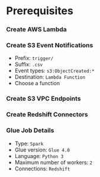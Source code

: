 # Prerequisites

### Create AWS Lambda

### Create S3 Event Notifications
- Prefix: `trigger/`
- Suffix: `.csv`
- Event types: `s3:ObjectCreated:*`
- Destination: `Lambda Function`
- Choose a function

### Create S3 VPC Endpoints

### Create Redshift Connectors

### Glue Job Details
- Type: `Spark`
- Glue version: `Glue 4.0`
- Language: `Python 3`
- Maximum number of workers: `2`
- Connections: `Redshift`